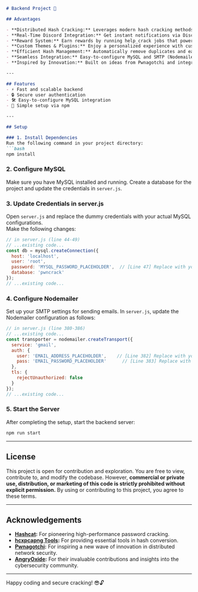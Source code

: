 ```markdown
# Backend Project 🚀

## Advantages

- **Distributed Hash Cracking:** Leverages modern hash cracking methods with full support for hc22000.
- **Real-Time Discord Integration:** Get instant notifications via Discord to keep you informed.
- **Reward System:** Earn rewards by running help_crack jobs that power community contributions.
- **Custom Themes & Plugins:** Enjoy a personalized experience with customizable themes and Pwnagotchi plugins.
- **Efficient Hash Management:** Automatically remove duplicates and easily manage your hash data.
- **Seamless Integration:** Easy-to-configure MySQL and SMTP (Nodemailer) support for smooth backend operation.
- **Inspired by Innovation:** Built on ideas from Pwnagotchi and integrated with industry-standard tools like Hashcat and hcxpcapng Tools.

---

## Features
- ⚡ Fast and scalable backend  
- 🔒 Secure user authentication  
- 🛠️ Easy-to-configure MySQL integration  
- 🔧 Simple setup via npm  

---

## Setup

### 1. Install Dependencies
Run the following command in your project directory:
```bash
npm install
```

### 2. Configure MySQL
Make sure you have MySQL installed and running. Create a database for the project and update the credentials in `server.js`.

### 3. Update Credentials in server.js
Open `server.js` and replace the dummy credentials with your actual MySQL configurations.  
Make the following changes:
```javascript
// in server.js (line 44-49)
// ...existing code...
const db = mysql.createConnection({
  host: 'localhost',
  user: 'root',
  password: 'MYSQL_PASSWORD_PLACEHOLDER',  // [Line 47] Replace with your MySQL password
  database: 'pwncrack'
});
// ...existing code...
```

### 4. Configure Nodemailer
Set up your SMTP settings for sending emails. In `server.js`, update the Nodemailer configuration as follows:
```javascript
// in server.js (line 380-386)
// ...existing code...
const transporter = nodemailer.createTransport({
  service: 'gmail',
  auth: {
    user: 'EMAIL_ADDRESS_PLACEHOLDER',    // [Line 382] Replace with your SMTP user/email
    pass: 'EMAIL_PASSWORD_PLACEHOLDER'      // [Line 383] Replace with your SMTP password
  },
  tls: {
    rejectUnauthorized: false
  }
});
// ...existing code...
```

### 5. Start the Server
After completing the setup, start the backend server:
```bash
npm run start
```

---

## License
This project is open for contribution and exploration. You are free to view, contribute to, and modify the codebase. However, **commercial or private use, distribution, or marketing of this code is strictly prohibited without explicit permission.** By using or contributing to this project, you agree to these terms.

---

## Acknowledgements
- **[Hashcat](https://hashcat.net/hashcat/):** For pioneering high-performance password cracking.
- **[hcxpcapng Tools](https://github.com/ZerBea/hcxtools):** For providing essential tools in hash conversion.
- **[Pwnagotchi](https://pwnagotchi.org/):** For inspiring a new wave of innovation in distributed network security.
- **[AngryOxide](https://github.com/AngryOxide):** For their invaluable contributions and insights into the cybersecurity community.

---

Happy coding and secure cracking! 😎🔓
```